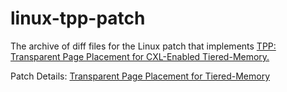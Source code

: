 # linux-tpp-patch


The archive of diff files for the Linux patch that implements [TPP: Transparent Page Placement for CXL-Enabled Tiered-Memory.](https://dl.acm.org/doi/10.1145/3582016.3582063)

Patch Details:
[Transparent Page Placement for Tiered-Memory
](https://lore.kernel.org/all/cover.1637778851.git.hasanalmaruf@fb.com/)
